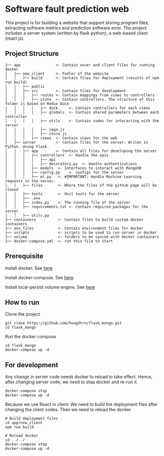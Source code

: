 
  

# Software fault prediction web 

  

This project is for building a website that support storing program files, extracting software metrics and prediction software error.
The project includes a server system (written by flask python), a web-based client (react.js). 

  
## Project Structure

    ├── app                <- Contain sever and client files for running docker
    │   ├── new_client     <- Fodler of the website
    │   │   ├── build      <- Contain files for deployment (results of npm run build)
    │   │   ├── public
    │   │   ├── src        <- Contain files for development
    │   │   │   ├── routes <- Contain mappings from views to controllers
    │   │   │   ├── state  <- Contain controllers. The structure of this folder is based on Redux Duck
    │   │   │   │   ├── duck     <- Contain controllers for each views
    │   │   │   │   ├── globals  <- Contain shared parameters between each controller
    │   │   │   │   ├── utils    <- Contain codes for interacting with the server
    │   │   │   │   ├── saga.js   
    │   │   │   │   ├── store.js
    │   │   │   ├── views  <- Contain views for the web
    │   ├── server         <- Contain files for the server. Writen in Python. Using Flask.
    │   │   ├── app        <- Contain all files for developing the server
    │   │   │   ├── controllers  <- Handle the apis
    │   │   │   │   ├── api
    │   │   │   │   ├── decorators,py  <- Handle authentications
    │   │   │   ├── models  <- Interfaces to interact with MongoDB
    │   │   │   ├── config.py    <- configs for the server
    │   │   │   ├── ml.py   <- #IMPORTANT: Handle Machine Learning requests in the server. 
    │   │   ├── files       <- Where the files of the github page will be cloned  
    │   │   ├── tests       <- Unit tests for the server
    │   │   ├── .env
    │   │   ├── index.py    <- The running file of the server
    │   │   ├── requirements.txt <- Contain required packages for the server
    │   │   ├── utils.py
    ├── containers          <- Contain files to build custom docker containers
    ├── env_files           <- Contain environment files for docker
    ├── scripts             <- scripts to be used to run server in docker
    ├── volume              <- folders to be synced with docker containers
    ├── docker-compose.yml  <- run this file to start


## Prerequisite

Install docker. See [here](https://docs.docker.com/engine/install/ubuntu/)

Install docker-compose. See [here](https://docs.docker.com/compose/install/)

Install local-persist volume engine. See [here](https://github.com/MatchbookLab/local-persist)

## How to run
  
Clone the project

```
git clone https://github.com/hungdtrn/flask_mongo.git
cd flask_mongo
```

Run the docker compose

```
cd flask_mongo
docker-compose up -d
```

## For development

Any change in server code needs docker to reload to take effect. Hence, after changing server code, we need to stop docker and re-run it.

```
docker-compose stop
docker-compose up -d
```

Because we use React in client. We need to build the deployment files after changing the client codes. Then we need to reload the docker

```
# Build deployment files
cd app/new_client
npm run build

# Reload docker
cd ../../
docker-compose stop
docker-compose up -d
```
